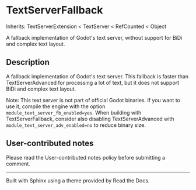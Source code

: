 # TextServerFallback

Inherits: TextServerExtension < TextServer < RefCounted < Object

A fallback implementation of Godot's text server, without support for BiDi and
complex text layout.

## Description

A fallback implementation of Godot's text server. This fallback is faster than
TextServerAdvanced for processing a lot of text, but it does not support BiDi
and complex text layout.

Note: This text server is not part of official Godot binaries. If you want to
use it, compile the engine with the option
`module_text_server_fb_enabled=yes`. When building with TextServerFallback,
consider also disabling TextServerAdvanced with
`module_text_server_adv_enabled=no` to reduce binary size.

## User-contributed notes

Please read the User-contributed notes policy before submitting a comment.

* * *

Built with Sphinx using a theme provided by Read the Docs.


